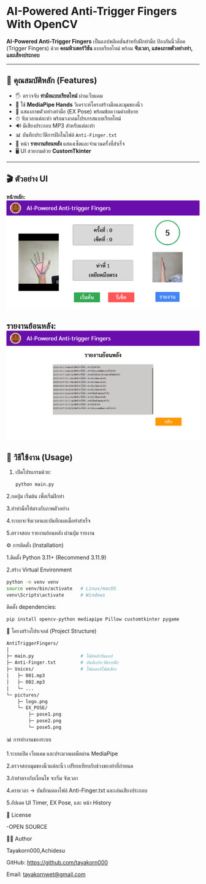 # AI-Powered Anti-Trigger Fingers With OpenCV

**AI-Powered Anti-Trigger Fingers** เป็นแอปพลิเคชันสำหรับฝึกท่ามือ ป้องกันนิ้วล็อค (Trigger Fingers) ด้วย **คอมพิวเตอร์วิชัน** แบบเรียลไทม์ พร้อม **จับเวลา, แสดงภาพตัวอย่างท่า, และเสียงประกอบ**  

---

## 🌟 คุณสมบัติหลัก (Features)

- 🖐 ตรวจจับ **ท่ามือแบบเรียลไทม์** ผ่านเว็บแคม
- 🤖 ใช้ **MediaPipe Hands** วิเคราะห์โครงสร้างมือและมุมของนิ้ว
- 🎨 แสดงภาพตัวอย่างท่ามือ (EX Pose) พร้อมข้อความคำอธิบาย
- ⏱ จับเวลาแต่ละท่า พร้อมวงกลมโปรเกรสแบบเรียลไทม์
- 🔊 มีเสียงประกอบ MP3 สำหรับแต่ละท่า
- 📊 บันทึกประวัติการฝึกในไฟล์ `Anti-Finger.txt`
- 📄 หน้า **รายงานย้อนหลัง** แสดงเซ็ตและจำนวนครั้งที่สำเร็จ
- 🖥 UI สวยงามด้วย **CustomTkinter**

---

## 🎬 ตัวอย่าง UI

**หน้าหลัก:**
![Main UI](pictures/main.png)

**รายงานย้อนหลัง:**
![History Page](pictures/log.png)
---

## 🚀 วิธีใช้งาน (Usage)

1. เปิดโปรแกรมด้วย:
   ```bash
   python main.py
   ```
   
2.กดปุ่ม เริ่มต้น เพื่อเริ่มฝึกท่า

3.ทำท่ามือให้ตรงกับภาพตัวอย่าง

4.ระบบจะจับเวลาและบันทึกผลเมื่อทำสำเร็จ

5.ตรวจสอบ รายงานย้อนหลัง ผ่านปุ่ม รายงาน

⚙️ การติดตั้ง (Installation)

1.ติดตั้ง Python 3.11+ (Recommend 3.11.9)

2.สร้าง Virtual Environment

```bash
python -m venv venv
source venv/bin/activate   # Linux/macOS
venv\Scripts\activate      # Windows
```

ติดตั้ง dependencies:
```bash
pip install opencv-python mediapipe Pillow customtkinter pygame
```

📁 โครงสร้างโปรเจกต์ (Project Structure)
```bash
AntiTriggerFingers/
│
├─ main.py                 # ไฟล์หลักรันแอป
├─ Anti-Finger.txt         # บันทึกประวัติการฝึก
├─ Voices/                 # โฟลเดอร์ไฟล์เสียง
│   ├─ 001.mp3
│   ├─ 002.mp3
│   └─ ...
└─ pictures/
    ├─ logo.png
    └─ EX_POSE/
        ├─ pose1.png
        ├─ pose2.png
        └─ pose5.png
```

📊 การทำงานของระบบ

1.ระบบเปิด เว็บแคม และประมวลผลมือผ่าน MediaPipe

2.ตรวจสอบมุมของนิ้วแต่ละนิ้ว เปรียบเทียบกับช่วงของท่าที่กำหนด

3.ถ้าท่าตรงกับเงื่อนไข จะเริ่ม จับเวลา

4.ครบเวลา → บันทึกผลลงไฟล์ Anti-Finger.txt และเล่นเสียงประกอบ

5.อัปเดต UI Timer, EX Pose, และ หน้า History


🔔 License

-OPEN SOURCE 

👨‍💻 Author

Tayakorn000,Achidesu

GitHub: https://github.com/tayakorn000

Email: tayakornwet@gmail.com

